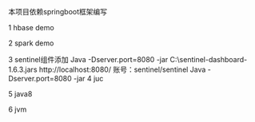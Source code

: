 本项目依赖springboot框架编写

1 hbase demo

2 spark demo

3 sentinel组件添加
    Java -Dserver.port=8080 -jar C:\sentinel-dashboard-1.6.3.jars
    http://localhost:8080/
    账号：sentinel/sentinel
    Java -Dserver.port=8080 -jar 
4 juc

5 java8

6 jvm

